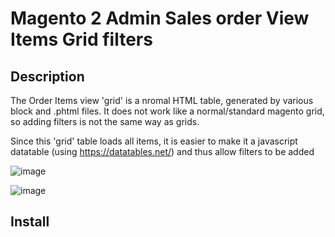# Magento 2 Admin Sales order View Items Grid filters

## Description

The Order Items view 'grid' is a nromal HTML table, generated by various block and .phtml files.
It does not work like a normal/standard magento grid, so adding filters is not the same way as grids.

Since this 'grid' table loads all items, it is easier to make it a javascript datatable (using https://datatables.net/) and thus allow filters to be added

![image](https://user-images.githubusercontent.com/4994260/168465433-5fbb2136-fcde-404e-ac3b-b0b4d2de276e.png)

![image](https://user-images.githubusercontent.com/4994260/168465450-d4ba96bb-f8d9-441b-b4cb-ba6d47708183.png)

## Install

